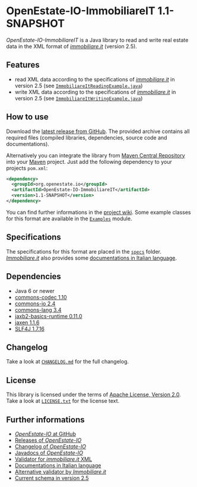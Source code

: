 OpenEstate-IO-ImmobiliareIT 1.1-SNAPSHOT
========================================

*OpenEstate-IO-ImmobiliareIT* is a Java library to read and write real estate
data in the XML format of [*immobiliare.it*](http://immobiliare.it)
(version 2.5).


Features
--------

-   read XML data according to the specifications of
    [*immobiliare.it*](http://immobiliare.it) in version 2.5
    (see [`ImmobiliareItReadingExample.java`](https://github.com/OpenEstate/OpenEstate-IO/blob/develop/Examples/src/main/java/org/openestate/io/examples/ImmobiliareItReadingExample.java))
-   write XML data according to the specifications of
    [*immobiliare.it*](http://immobiliare.it) in version 2.5
    (see [`ImmobiliareItWritingExample.java`](https://github.com/OpenEstate/OpenEstate-IO/blob/develop/Examples/src/main/java/org/openestate/io/examples/ImmobiliareItWritingExample.java))


How to use
----------

Download the [latest release from GitHub](https://github.com/OpenEstate/OpenEstate-IO/releases/latest).
The provided archive contains all required files (compiled libraries,
dependencies, source code and documentations).

Alternatively you can integrate the library from
[Maven Central Repository](http://search.maven.org/#search|ga|1|org.openestate.io)
into your [Maven](http://maven.apache.org/) project. Just add the following
dependency to your projects `pom.xml`:

```xml
<dependency>
  <groupId>org.openestate.io</groupId>
  <artifactId>OpenEstate-IO-ImmobiliareIT</artifactId>
  <version>1.1-SNAPSHOT</version>
</dependency>
```

You can find further informations in the
[project wiki](https://github.com/OpenEstate/OpenEstate-IO/wiki/Usage-ImmobiliareIT).
Some example classes for this format are available in the
[`Examples`](https://github.com/OpenEstate/OpenEstate-IO/tree/develop/Examples)
module.


Specifications
--------------

The specifications for this format are placed in the [`specs`](specs) folder.
[*Immobiliare.it*](http://immobiliare.it) also provides some
[documentations in Italian language](http://feed.immobiliare.it/import/docs/xml-specification.beta.html).


Dependencies
------------

-   Java 6 or newer
-   [commons-codec 1.10](http://commons.apache.org/proper/commons-codec/)
-   [commons-io 2.4](http://commons.apache.org/proper/commons-io/)
-   [commons-lang 3.4](http://commons.apache.org/proper/commons-lang/)
-   [jaxb2-basics-runtime 0.11.0](https://github.com/highsource/jaxb2-basics)
-   [jaxen 1.1.6](http://jaxen.codehaus.org/)
-   [SLF4J 1.7.16](http://www.slf4j.org/)


Changelog
---------

Take a look at
[`CHANGELOG.md`](https://github.com/OpenEstate/OpenEstate-IO/blob/develop/CHANGELOG.md)
for the full changelog.


License
-------

This library is licensed under the terms of
[Apache License, Version 2.0](http://www.apache.org/licenses/LICENSE-2.0.html).
Take a look at
[`LICENSE.txt`](https://github.com/OpenEstate/OpenEstate-IO/blob/develop/LICENSE.txt)
for the license text.


Further informations
--------------------

-   [*OpenEstate-IO* at GitHub](https://github.com/OpenEstate/OpenEstate-IO)
-   [Releases of *OpenEstate-IO*](https://github.com/OpenEstate/OpenEstate-IO/releases)
-   [Changelog of *OpenEstate-IO*](https://github.com/OpenEstate/OpenEstate-IO/blob/develop/CHANGELOG.md)
-   [Javadocs of *OpenEstate-IO*](http://manual.openestate.org/OpenEstate-IO/)
-   [Validator for *immobiliare.it* XML](http://validator.openestate.org/)
-   [Documentations in Italian language](http://feed.immobiliare.it/import/docs/xml-specification.beta.html)
-   [Alternative validator by *Immobiliare.it*](http://feed.immobiliare.it/import/docs/validator.php)
-   [Current schema in version 2.5](http://feed.immobiliare.it/import/docs/xsd/v2.5.xsd)
